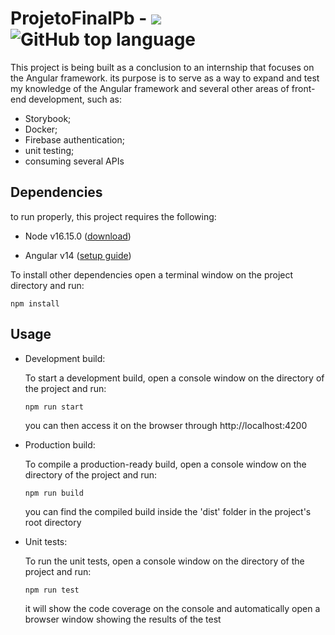 # ProjetoFinalPb - <img src="https://img.shields.io/github/languages/code-size/victor-neutzling/projeto-final-pb"><img alt="GitHub top language" src="https://img.shields.io/github/languages/top/victor-neutzling/projeto-final-pb">


This project is being built as a conclusion to an internship that focuses on the Angular framework. its purpose is to serve as a way to expand and test my knowledge of the Angular framework and several other areas of front-end development, such as:

  - Storybook;
  - Docker;
  - Firebase authentication;
  - unit testing;
  - consuming several APIs

## Dependencies

to run properly, this project requires the following:

  - Node v16.15.0 ([download](https://nodejs.org/dist/v16.16.0/node-v16.16.0-x64.msi))
  
  - Angular v14 ([setup guide](https://angular.io/guide/setup-local))

To install other dependencies open a terminal window on the project directory and run:

```
npm install
```

## Usage

 - Development build:

    To start a development build, open a console window on the directory of the project and run:
    ```
    npm run start
    ```
    you can then access it on the browser through http://localhost:4200
    
    
- Production build:

    To compile a production-ready build, open a console window on the directory of the project and run:
    ```
    npm run build
    ```
    you can find the compiled build inside the 'dist' folder in the project's root directory
    
    
- Unit tests:
    
    To run the unit tests, open a console window on the directory of the project and run:
    ```
    npm run test
    ```
    it will show the code coverage on the console and automatically open a browser window showing the results of the test
